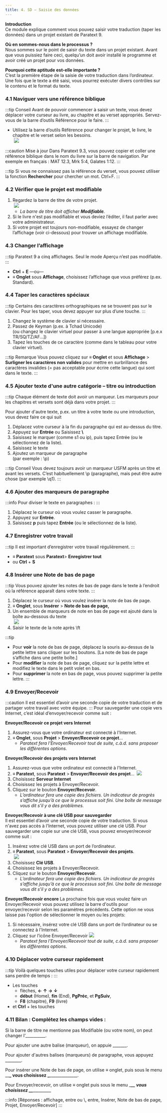 ```yaml
---
title: 4. SD – Saisie des données
---
```

**Introduction**  
Ce module explique comment vous pouvez saisir votre traduction (taper les données) dans un projet existant de Paratext 9.

**Où en sommes-nous dans le processus ?**  
Nous sommes sur le point de saisir du texte dans un projet existant. Avant que vous puissiez faire ceci, quelqu’un doit avoir installé le programme et avoir créé un projet pour vos données.

**Pourquoi cette aptitude est-elle importante ?**  
C’est la première étape de la saisie de votre traduction dans l’ordinateur. Une fois que le texte a été saisi, vous pourrez exécuter divers contrôles sur le contenu et le format du texte.


### 4.1 Naviguer vers une référence biblique
:::tip Conseil
Avant de pouvoir commencer à saisir un texte, vous devez déplacer votre curseur au livre, au chapitre et au verset appropriés. Servez-vous de la barre d’outils Référence pour le faire.
:::
-  Utilisez la barre d’outils Référence pour changer le projet, le livre, le chapitre et le verset selon les besoins.  
    ![](../media/e6a2eade32ae08b8c14d16d1520b306d.png)

:::caution Mise à jour
Dans Paratext 9.3, vous pouvez copier et coller une référence biblique dans le nom du livre sur la barre de navigation. Par exemple en français : MAT 12.3, Mrk 5:4, Galates 1:12. 
:::


:::tip
Si vous ne connaissez pas la référence du verset, vous pouvez utiliser la fonction **Rechercher** pour chercher un mot. Ctrl+F.
:::


### 4.2 Vérifier que le projet est modifiable

1.  Regardez la barre de titre de votre projet.  
    ![](../media/6e84d9126774350678147317a1c4c20e.png)  
     -   *La barre de titre doit afficher **Modifiable**.*
1.  Si le livre n'est pas modifiable et vous deviez l’éditer, il faut parler avec votre administrateur.
1.  Si votre projet est toujours non-modifiable, essayez de changer l’affichage (voir ci-dessous) pour trouver un affichage modifiable.


### 4.3 Changer l’affichage

:::tip
Paratext 9 a cinq affichages. Seul le mode Aperçu n’est pas modifiable.
:::

-  **Ctrl** + **E** —ou—
-  **≡ Onglet** sous **Affichage**, choisissez l’affichage que vous préférez (p.ex. Standard).


### 4.4 Taper les caractères spéciaux

:::tip
Certains des caractères orthographiques ne se trouvent pas sur le clavier. Pour les taper, vous devez appuyer sur plus d’une touche.
:::

1.  Changez le système de clavier si nécessaire.
1.  Passez de Keyman (p.ex. à Tchad Unicode)  
    (ou changez le clavier virtuel pour passer à une langue appropriée [p.e.x TR/SQ/TZ/AF…])
1.  Tapez les touches de ce caractère (comme dans le tableau pour votre clavier virtuel).

:::tip Remarque
Vous pouvez cliquez sur **≡ Onglet** et sous **Affichage** \> **Surligner les caractères non valides** pour mettre en surbrillance des caractères invalides (= pas acceptable pour écrire cette langue) qui sont dans le texte.
:::

### 4.5 Ajouter texte d'une autre catégorie – titre ou introduction

:::tip
Chaque élément de texte doit avoir un marqueur. Les marqueurs pour les chapitres et versets sont déjà dans votre projet. 
:::

Pour ajouter d'autre texte, p.ex. un titre à votre texte ou une introduction, vous devez faire ce qui suit

1.  Déplacez votre curseur à la fin du paragraphe qui est au-dessus du titre.
1.  Appuyez sur **Entrée** ou Saisissez **\\**
1.  Saisissez le marquer (comme s1 ou ip), puis tapez Entrée (ou le sélectionnez de la liste).
1.  Saisissez le texte
1.  Ajoutez un marqueur de paragraphe  
    (par exemple : \\p)

:::tip Conseil
Vous devez toujours avoir un marqueur USFM après un titre et avant les versets. C’est habituellement \\p (paragraphe), mais peut être autre chose (par exemple \\q1).
:::

### 4.6 Ajouter des marqueurs de paragraphe

:::info
Pour diviser le texte en paragraphes : 
:::

1.  Déplacez le curseur où vous voulez casser le paragraphe.
1.  Appuyez sur **Entrée**.
1.  Saisissez **p** puis tapez **Entrée** (ou le sélectionnez de la liste).


### 4.7 Enregistrer votre travail

:::tip
Il est important d’enregistrer votre travail régulièrement.
:::

-  **≡ Paratext** sous **Paratext**\> **Enregistrer tout**
-  ou **Ctrl** + **S**


### 4.8 Insérer une Note de bas de page

:::tip
Vous pouvez ajouter les notes de bas de page dans le texte à l’endroit où la référence apparaît dans votre texte.
:::

1.  Déplacez le curseur où vous voulez insérer la note de bas de page.
1.  **≡ Onglet**, sous **Insérer** \> **Note de bas de page,**
1.  Un ensemble de marqueurs de note en bas de page est ajouté dans la boîte au-dessous du texte  
    ![](../media/2b33a4d17a03ff35921422daecbb4331.png)
1.  Saisir le texte de la note après \\ft

:::tip
- Pour **voir** la note de bas de page, déplacez la souris au-dessus de la petite lettre sans cliquer sur les boutons. [La note de bas de page s’affiche dans une petite boîte.]
- Pour **modifier** la note de bas de page, cliquez sur la petite lettre et modifiez le texte dans le petit volet en bas.
- Pour **supprimer** la note en bas de page, vous pouvez supprimer la petite lettre.
:::


### 4.9 Envoyer/Recevoir

:::caution
Il est essentiel d’avoir une seconde copie de votre traduction et de partager votre travail avec votre équipe. 
:::
Pour sauvegarder une copie vers Internet, c’est idéal d’envoyer/recevoir comme suit :

**Envoyer/Recevoir ce projet vers Internet**
1.  Assurez-vous que votre ordinateur est connecté à l'Internet.
1.  **≡ Onglet**, sous **Projet** \> **Envoyer/Recevoir ce projet**…  
     -  *Paratext fera l'Envoyer/Recevoir tout de suite, c.à.d. sans proposer les différentes options.*

**Envoyer/Recevoir des projets vers Internet**
1.  Assurez-vous que votre ordinateur est connecté à l'Internet.
1.  **≡ Paratext**, sous **Paratext** \> **Envoyer/Recevoir des projet**…
    ![](../media/973a4f53fef97a18fd80486e7be84a0e.png)
1.  Choisissez **Serveur Internet**
1.  Choisissez les projets à Envoyer/Recevoir.
1.  Cliquez sur le bouton **Envoyer/Recevoir**.  
     -  *L’ordinateur fera une copie des fichiers. Un indicateur de progrès s’affiche jusqu’à ce que le processus soit fini. Une boîte de message vous dit s’il y a des problèmes.*

**Envoyer/Recevoir à une clé USB pour sauvegarder**  
Il est essentiel d’avoir une seconde copie de votre traduction. Si vous n'avez pas accès à l'Internet, vous pouvez utiliser une clé USB. Pour sauvegarder une copie sur une clé USB, vous pouvez envoyer/recevoir comme suit :

1.  Insérez votre clé USB dans un port de l’ordinateur.
1.  **≡ Paratext**, sous **Paratext** \> **Envoyer/Recevoir des projets**.  
    ![](../media/92695806a3bb9483663cc3437720f21e.png)
1.  Choisissez **Clé USB**.
1.  Choisissez les projets à Envoyer/Recevoir.
1.  Cliquez sur le bouton **Envoyer/Recevoir**.  
     -  *L’ordinateur fera une copie des fichiers. Un indicateur de progrès s’affiche jusqu’à ce que le processus soit fini. Une boîte de message vous dit s’il y a des problèmes.*

**Envoyer/Recevoir encore**
La prochaine fois que vous voulez faire un Envoyer/Recevoir vous pouvez utilisez la barre d'outils pour envoyer/recevoir selon les paramètres précédents. Cette option ne vous laisse pas l'option de sélectionner le moyen ou les projets:

1.  Si nécessaire, insérez votre clé USB dans un port de l’ordinateur ou se connectez à l'Internet.
1.  Cliquez sur l’icône Envoyer/Recevoir ![](../media/1ef2ba0646b2eb0477c00f3ef38057f4.png)  
     -   *Paratext fera l'Envoyer/Recevoir tout de suite, c.à.d. sans proposer les différentes options.*


### 4.10 Déplacer votre curseur rapidement
:::tip
Voilà quelques touches utiles pour déplacer votre curseur rapidement sans perdre de temps :
:::
-  Les touches
   -  flèches, **←** **↑** **→** **↓**  
     -  **début** (Home), **fin** (End), **PgPréc**, et **PgSuiv**,  
     -  **F8** (chapitre), **F9** (livre)
-  et **Ctrl** + les touches


### 4.11 Bilan : Complétez les champs vides :

Si la barre de titre ne mentionne pas Modifiable (ou votre nom), on peut changer l’__________.

Pour ajouter une autre balise (marqueur), on appuie \_______.

Pour ajouter d'autres balises (marqueurs) de paragraphe, vous appuyez \________.

Pour insérer une Note de bas de page, on utilise ≡ onglet, puis sous le menu \_\_**\_ vous choisissez \_**\______________.

Pour Envoyer/recevoir, on utilise ≡ onglet puis sous le menu \____\_**\_ vous choisissez \_**\____________\_

:::info
[Réponses : affichage, entre ou \\, entre, Insérer, Note de bas de page, Projet, Envoyer/Recevoir]
:::